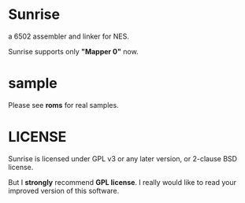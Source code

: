 Sunrise
=======

a 6502 assembler and linker for NES.

Sunrise supports only **"Mapper 0"** now.

sample
======
Please see __roms__ for real samples.


LICENSE
======
Sunrise is licensed under GPL v3 or any later version, or 2-clause BSD license.

But I **strongly** recommend **GPL license**.
I really would like to read your improved version of this software.
